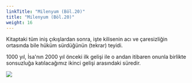 ```yaml
---
linkTitle: "Milenyum (Böl.20)"
title: "Milenyum (Böl.20)"
weight: 16
---
```



Kitaptaki tüm iniş çıkışlardan sonra, işte kilisenin acı ve çaresizliğin ortasında bile hüküm sürdüğünün (tekrar) teyidi.

1000 yıl, İsa'nın 2000 yıl önceki ilk gelişi ile o andan itibaren onunla birlikte sonsuzluğa katılacağımız ikinci gelişi arasındaki süredir.

![](/images/1000_tr.jpg)